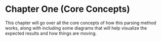 # Chapter One (Core Concepts)
This chapter will go over all the core concepts of how this parsing method works, along with including some diagrams
that will help visualize the expected results and how things are moving.
